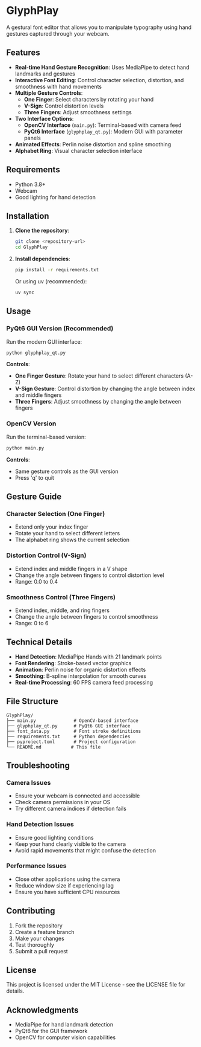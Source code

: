 # GlyphPlay

A gestural font editor that allows you to manipulate typography using hand gestures captured through your webcam.

## Features

- **Real-time Hand Gesture Recognition**: Uses MediaPipe to detect hand landmarks and gestures
- **Interactive Font Editing**: Control character selection, distortion, and smoothness with hand movements
- **Multiple Gesture Controls**:
  - **One Finger**: Select characters by rotating your hand
  - **V-Sign**: Control distortion levels
  - **Three Fingers**: Adjust smoothness settings
- **Two Interface Options**:
  - **OpenCV Interface** (`main.py`): Terminal-based with camera feed
  - **PyQt6 Interface** (`glyphplay_qt.py`): Modern GUI with parameter panels
- **Animated Effects**: Perlin noise distortion and spline smoothing
- **Alphabet Ring**: Visual character selection interface

## Requirements

- Python 3.8+
- Webcam
- Good lighting for hand detection

## Installation

1. **Clone the repository**:
   ```bash
   git clone <repository-url>
   cd GlyphPlay
   ```

2. **Install dependencies**:
   ```bash
   pip install -r requirements.txt
   ```

   Or using uv (recommended):
   ```bash
   uv sync
   ```

## Usage

### PyQt6 GUI Version (Recommended)

Run the modern GUI interface:
```bash
python glyphplay_qt.py
```

**Controls**:
- **One Finger Gesture**: Rotate your hand to select different characters (A-Z)
- **V-Sign Gesture**: Control distortion by changing the angle between index and middle fingers
- **Three Fingers**: Adjust smoothness by changing the angle between fingers

### OpenCV Version

Run the terminal-based version:
```bash
python main.py
```

**Controls**:
- Same gesture controls as the GUI version
- Press 'q' to quit

## Gesture Guide

### Character Selection (One Finger)
- Extend only your index finger
- Rotate your hand to select different letters
- The alphabet ring shows the current selection

### Distortion Control (V-Sign)
- Extend index and middle fingers in a V shape
- Change the angle between fingers to control distortion level
- Range: 0.0 to 0.4

### Smoothness Control (Three Fingers)
- Extend index, middle, and ring fingers
- Change the angle between fingers to control smoothness
- Range: 0 to 6

## Technical Details

- **Hand Detection**: MediaPipe Hands with 21 landmark points
- **Font Rendering**: Stroke-based vector graphics
- **Animation**: Perlin noise for organic distortion effects
- **Smoothing**: B-spline interpolation for smooth curves
- **Real-time Processing**: 60 FPS camera feed processing

## File Structure

```
GlyphPlay/
├── main.py              # OpenCV-based interface
├── glyphplay_qt.py      # PyQt6 GUI interface
├── font_data.py         # Font stroke definitions
├── requirements.txt     # Python dependencies
├── pyproject.toml       # Project configuration
└── README.md           # This file
```

## Troubleshooting

### Camera Issues
- Ensure your webcam is connected and accessible
- Check camera permissions in your OS
- Try different camera indices if detection fails

### Hand Detection Issues
- Ensure good lighting conditions
- Keep your hand clearly visible to the camera
- Avoid rapid movements that might confuse the detection

### Performance Issues
- Close other applications using the camera
- Reduce window size if experiencing lag
- Ensure you have sufficient CPU resources

## Contributing

1. Fork the repository
2. Create a feature branch
3. Make your changes
4. Test thoroughly
5. Submit a pull request

## License

This project is licensed under the MIT License - see the LICENSE file for details.

## Acknowledgments

- MediaPipe for hand landmark detection
- PyQt6 for the GUI framework
- OpenCV for computer vision capabilities